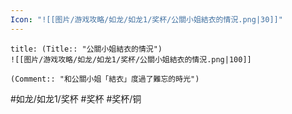```yaml
---
Icon: "![[图片/游戏攻略/如龙/如龙1/奖杯/公關小姐結衣的情況.png|30]]"
---
```

```ad-common-bronze-trophy
title: (Title:: "公關小姐結衣的情況")
![[图片/游戏攻略/如龙/如龙1/奖杯/公關小姐結衣的情況.png|100]]

(Comment:: "和公關小姐「結衣」度過了難忘的時光")
```

#如龙/如龙1/奖杯 #奖杯 #奖杯/铜
